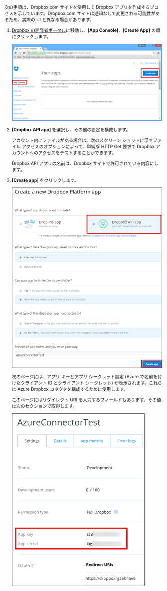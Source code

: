 次の手順は、Dropbox.com サイトを使用して Dropbox アプリを作成するプロセスを示しています。Dropbox.com サイトは通知なしで変更される可能性があるため、実際の UI と異なる場合があります。

1. [Dropbox の開発者ポータル](https://www.dropbox.com/developers/apps)に移動し、**[App Console]**、**[Create App]** の順にクリックします。

	![Dropbox アプリの作成](./media/app-service-api-create-dropbox-app/dbappcreate.png)

2. **[Dropbox API app]** を選択し、その他の設定を構成します。
 
	アカウント内にファイルがある場合は、次のスクリーン ショットに示すファイル アクセスのオプションによって、単純な HTTP Get 要求で Dropbox アカウントへのアクセスをテストすることができます。

	Dropbox API アプリの名前は、Dropbox サイトで許可されている内容にします。

3. **[Create app]** をクリックします。

	![Dropbox アプリの作成](./media/app-service-api-create-dropbox-app/dbapiapp.png)

	次のページには、アプリ キーとアプリ シークレット設定 (Azure で名前を付けたクライアント ID とクライアント シークレット) が表示されます。これらは Azure Dropbox コネクタを構成するために使用します。

	このページにはリダイレクト URI を入力するフィールドもあります。その値は次のセクションで取得します。

	![Dropbox アプリの作成](./media/app-service-api-create-dropbox-app/dbappsettings.png)

<!---HONumber=August15_HO6-->